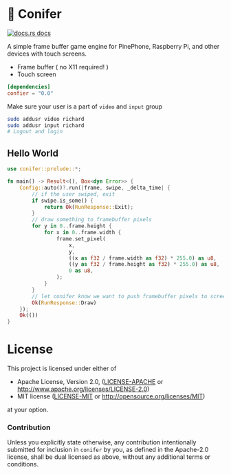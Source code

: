 # :evergreen_tree: Conifer

<a href="https://docs.rs/conifer"><img src="https://img.shields.io/badge/docs-latest-blue.svg?style=flat-square" alt="docs.rs docs" /></a>

A simple frame buffer game engine for PinePhone, Raspberry Pi, and other devices with touch screens.

* Frame buffer ( no X11 required! )
* Touch screen

```toml
[dependencies]
confier = "0.0"
```

 Make sure your user is a part of `video` and `input` group

```bash
sudo addusr video richard 
sudo addusr input richard
# Logout and login
```

## Hello World

```rust
use conifer::prelude::*;

fn main() -> Result<(), Box<dyn Error>> {
    Config::auto()?.run(|frame, swipe, _delta_time| {
        // if the user swiped, exit
        if swipe.is_some() {
            return Ok(RunResponse::Exit);
        }
        // draw something to framebuffer pixels
        for y in 0..frame.height {
            for x in 0..frame.width {
                frame.set_pixel(
                    x,
                    y,
                    ((x as f32 / frame.width as f32) * 255.0) as u8,
                    ((y as f32 / frame.height as f32) * 255.0) as u8,
                    0 as u8,
                );
            }
        }
        // let conifer know we want to push framebuffer pixels to screen
        Ok(RunResponse::Draw)
    });
    Ok(())
}
```

# License

This project is licensed under either of

 * Apache License, Version 2.0, ([LICENSE-APACHE](LICENSE-APACHE) or
   http://www.apache.org/licenses/LICENSE-2.0)
 * MIT license ([LICENSE-MIT](LICENSE-MIT) or
   http://opensource.org/licenses/MIT)

at your option.

### Contribution

Unless you explicitly state otherwise, any contribution intentionally submitted
for inclusion in `conifer` by you, as defined in the Apache-2.0 license, shall be
dual licensed as above, without any additional terms or conditions.
